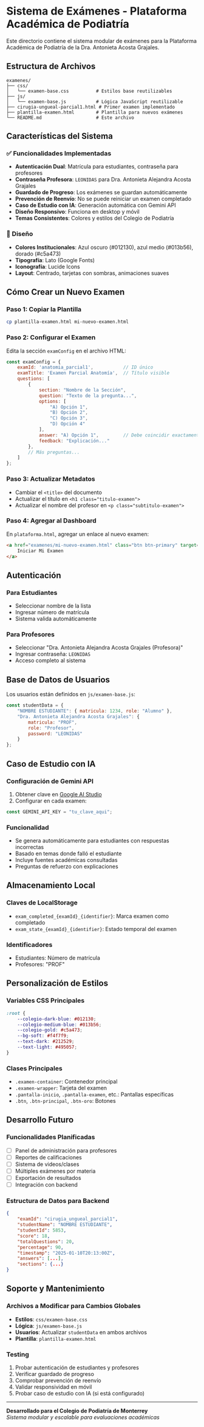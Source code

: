 # Sistema de Exámenes - Plataforma Académica de Podiatría

Este directorio contiene el sistema modular de exámenes para la Plataforma Académica de Podiatría de la Dra. Antonieta Acosta Grajales.

## Estructura de Archivos

```
examenes/
├── css/
│   └── examen-base.css          # Estilos base reutilizables
├── js/
│   └── examen-base.js           # Lógica JavaScript reutilizable
├── cirugia-ungueal-parcial1.html # Primer examen implementado
├── plantilla-examen.html        # Plantilla para nuevos exámenes
└── README.md                    # Este archivo
```

## Características del Sistema

### ✅ Funcionalidades Implementadas

- **Autenticación Dual**: Matrícula para estudiantes, contraseña para profesores
- **Contraseña Profesora**: `LEONIDAS` para Dra. Antonieta Alejandra Acosta Grajales
- **Guardado de Progreso**: Los exámenes se guardan automáticamente
- **Prevención de Reenvío**: No se puede reiniciar un examen completado
- **Caso de Estudio con IA**: Generación automática con Gemini API
- **Diseño Responsivo**: Funciona en desktop y móvil
- **Temas Consistentes**: Colores y estilos del Colegio de Podiatría

### 🎨 Diseño

- **Colores Institucionales**: Azul oscuro (#012130), azul medio (#013b56), dorado (#c5a473)
- **Tipografía**: Lato (Google Fonts)
- **Iconografía**: Lucide Icons
- **Layout**: Centrado, tarjetas con sombras, animaciones suaves

## Cómo Crear un Nuevo Examen

### Paso 1: Copiar la Plantilla

```bash
cp plantilla-examen.html mi-nuevo-examen.html
```

### Paso 2: Configurar el Examen

Edita la sección `examConfig` en el archivo HTML:

```javascript
const examConfig = {
    examId: 'anatomia_parcial1',           // ID único
    examTitle: 'Examen Parcial Anatomía',  // Título visible
    questions: [
        {
            section: "Nombre de la Sección",
            question: "Texto de la pregunta...",
            options: [
                "A) Opción 1",
                "B) Opción 2", 
                "C) Opción 3",
                "D) Opción 4"
            ],
            answer: "A) Opción 1",         // Debe coincidir exactamente
            feedback: "Explicación..."
        },
        // Más preguntas...
    ]
};
```

### Paso 3: Actualizar Metadatos

- Cambiar el `<title>` del documento
- Actualizar el título en `<h1 class="titulo-examen">`
- Actualizar el nombre del profesor en `<p class="subtitulo-examen">`

### Paso 4: Agregar al Dashboard

En `plataforma.html`, agregar un enlace al nuevo examen:

```html
<a href="examenes/mi-nuevo-examen.html" class="btn btn-primary" target="_blank">
    Iniciar Mi Examen
</a>
```

## Autenticación

### Para Estudiantes
- Seleccionar nombre de la lista
- Ingresar número de matrícula
- Sistema valida automáticamente

### Para Profesores
- Seleccionar "Dra. Antonieta Alejandra Acosta Grajales (Profesora)"
- Ingresar contraseña: `LEONIDAS`
- Acceso completo al sistema

## Base de Datos de Usuarios

Los usuarios están definidos en `js/examen-base.js`:

```javascript
const studentData = {
    "NOMBRE ESTUDIANTE": { matricula: 1234, role: "Alumno" },
    "Dra. Antonieta Alejandra Acosta Grajales": { 
        matricula: "PROF", 
        role: "Profesor", 
        password: "LEONIDAS" 
    }
};
```

## Caso de Estudio con IA

### Configuración de Gemini API

1. Obtener clave en [Google AI Studio](https://aistudio.google.com/app/apikey)
2. Configurar en cada examen:

```javascript
const GEMINI_API_KEY = "tu_clave_aqui";
```

### Funcionalidad

- Se genera automáticamente para estudiantes con respuestas incorrectas
- Basado en temas donde falló el estudiante
- Incluye fuentes académicas consultadas
- Preguntas de refuerzo con explicaciones

## Almacenamiento Local

### Claves de LocalStorage

- `exam_completed_{examId}_{identifier}`: Marca examen como completado
- `exam_state_{examId}_{identifier}`: Estado temporal del examen

### Identificadores

- Estudiantes: Número de matrícula
- Profesores: "PROF"

## Personalización de Estilos

### Variables CSS Principales

```css
:root {
    --colegio-dark-blue: #012130;
    --colegio-medium-blue: #013b56;
    --colegio-gold: #c5a473;
    --bg-soft: #f4f7f9;
    --text-dark: #212529;
    --text-light: #495057;
}
```

### Clases Principales

- `.examen-container`: Contenedor principal
- `.examen-wrapper`: Tarjeta del examen
- `.pantalla-inicio`, `.pantalla-examen`, etc.: Pantallas específicas
- `.btn`, `.btn-principal`, `.btn-oro`: Botones

## Desarrollo Futuro

### Funcionalidades Planificadas

- [ ] Panel de administración para profesores
- [ ] Reportes de calificaciones
- [ ] Sistema de videos/clases
- [ ] Múltiples exámenes por materia
- [ ] Exportación de resultados
- [ ] Integración con backend

### Estructura de Datos para Backend

```json
{
    "examId": "cirugia_ungueal_parcial1",
    "studentName": "NOMBRE ESTUDIANTE",
    "studentId": 5853,
    "score": 18,
    "totalQuestions": 20,
    "percentage": 90,
    "timestamp": "2025-01-10T20:13:00Z",
    "answers": [...],
    "sections": {...}
}
```

## Soporte y Mantenimiento

### Archivos a Modificar para Cambios Globales

- **Estilos**: `css/examen-base.css`
- **Lógica**: `js/examen-base.js`
- **Usuarios**: Actualizar `studentData` en ambos archivos
- **Plantilla**: `plantilla-examen.html`

### Testing

1. Probar autenticación de estudiantes y profesores
2. Verificar guardado de progreso
3. Comprobar prevención de reenvío
4. Validar responsividad en móvil
5. Probar caso de estudio con IA (si está configurado)

---

**Desarrollado para el Colegio de Podiatría de Monterrey**  
*Sistema modular y escalable para evaluaciones académicas*
